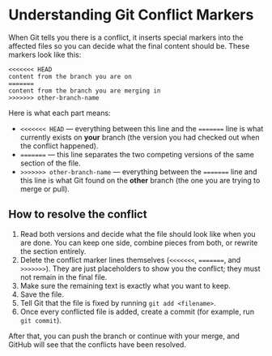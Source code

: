 # Understanding Git Conflict Markers

When Git tells you there is a conflict, it inserts special markers into the affected files so you can decide what the final content should be. These markers look like this:

```
<<<<<<< HEAD
content from the branch you are on
=======
content from the branch you are merging in
>>>>>>> other-branch-name
```

Here is what each part means:

- `<<<<<<< HEAD` — everything between this line and the `=======` line is what currently exists on **your** branch (the version you had checked out when the conflict happened).
- `=======` — this line separates the two competing versions of the same section of the file.
- `>>>>>>> other-branch-name` — everything between the `=======` line and this line is what Git found on the **other** branch (the one you are trying to merge or pull).

## How to resolve the conflict

1. Read both versions and decide what the file should look like when you are done. You can keep one side, combine pieces from both, or rewrite the section entirely.
2. Delete the conflict marker lines themselves (`<<<<<<<`, `=======`, and `>>>>>>>`). They are just placeholders to show you the conflict; they must not remain in the final file.
3. Make sure the remaining text is exactly what you want to keep.
4. Save the file.
5. Tell Git that the file is fixed by running `git add <filename>`.
6. Once every conflicted file is added, create a commit (for example, run `git commit`).

After that, you can push the branch or continue with your merge, and GitHub will see that the conflicts have been resolved.
